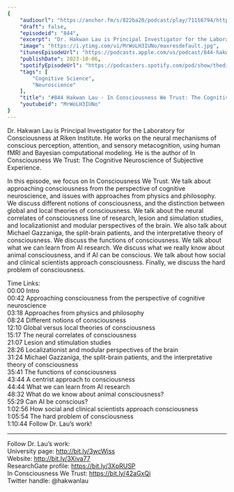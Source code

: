 ```yaml
---
{
	"audiourl": "https://anchor.fm/s/822ba20/podcast/play/71156794/https%3A%2F%2Fd3ctxlq1ktw2nl.cloudfront.net%2Fstaging%2F2023-4-28%2F7b8271dd-bb92-a5a3-fd1b-6697baa7bf51.m4a",
	"draft": false,
	"episodeid": "844",
	"excerpt": "Dr. Hakwan Lau is Principal Investigator for the Laboratory for Consciousness at Riken Institute. He works on the neural mechanisms of conscious perception, attention, and sensory metacognition, using human fMRI and Bayesian computational modeling. He is the author of In Consciousness We Trust: The Cognitive Neuroscience of Subjective Experience.",
	"image": "https://i.ytimg.com/vi/MrWoLH3IUNo/maxresdefault.jpg",
	"itunesEpisodeUrl": "https://podcasts.apple.com/us/podcast/844-hakwan-lau-in-consciousness-we-trust-the/id1451347236?i=1000630466337&uo=4",
	"publishDate": 2023-10-06,
	"spotifyEpisodeUrl": "https://podcasters.spotify.com/pod/show/thedissenter/episodes/844-Hakwan-Lau---In-Consciousness-We-Trust-The-Cognitive-Neuroscience-of-Subjective-Experience-e24q1jq",
	"tags": [
		"Cognitive Science",
		"Neuroscience"
	],
	"title": "#844 Hakwan Lau - In Consciousness We Trust: The Cognitive Neuroscience of Subjective Experience",
	"youtubeid": "MrWoLH3IUNo"
}
---
```

Dr. Hakwan Lau is Principal Investigator for the Laboratory for Consciousness at Riken Institute. He works on the neural mechanisms of conscious perception, attention, and sensory metacognition, using human fMRI and Bayesian computational modeling. He is the author of In Consciousness We Trust: The Cognitive Neuroscience of Subjective Experience.

In this episode, we focus on In Consciousness We Trust. We talk about approaching consciousness from the perspective of cognitive neuroscience, and issues with approaches from physics and philosophy. We discuss different notions of consciousness, and the distinction between global and local theories of consciousness. We talk about the neural correlates of consciousness line of research, lesion and simulation studies, and localizationist and modular perspectives of the brain. We also talk about Michael Gazzaniga, the split-brain patients, and the interpretative theory of consciousness. We discuss the functions of consciousness. We talk about what we can learn from AI research. We discuss what we really know about animal consciousness, and if AI can be conscious. We talk about how social and clinical scientists approach consciousness. Finally, we discuss the hard problem of consciousness.

Time Links:  
<time>00:00</time> Intro  
<time>00:42</time> Approaching consciousness from the perspective of cognitive neuroscience  
<time>03:18</time> Approaches from physics and philosophy  
<time>08:24</time> Different notions of consciousness  
<time>12:10</time> Global versus local theories of consciousness  
<time>15:17</time> The neural correlates of consciousness  
<time>21:07</time> Lesion and stimulation studies  
<time>28:26</time> Localizationist and modular perspectives of the brain  
<time>31:24</time> Michael Gazzaniga, the split-brain patients, and the interpretative theory of consciousness  
<time>35:41</time> The functions of consciousness  
<time>43:44</time> A centrist approach to consciousness  
<time>44:44</time> What we can learn from AI research  
<time>48:32</time> What do we know about animal consciousness?  
<time>55:29</time> Can AI be conscious?  
<time>1:02:56</time> How social and clinical scientists approach consciousness  
<time>1:05:54</time> The hard problem of consciousness  
<time>1:10:44</time> Follow Dr. Lau’s work!

---

Follow Dr. Lau’s work:  
University page: http://bit.ly/3wcWiss  
Website: http://bit.ly/3Xiva77  
ResearchGate profile: https://bit.ly/3XpRUSP  
In Consciousness We Trust: https://bit.ly/42aGxQi  
Twitter handle: @hakwanlau
